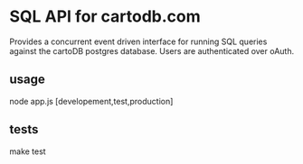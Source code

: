 SQL API for cartodb.com
========================
 
Provides a concurrent event driven interface for running SQL queries against the cartoDB postgres database. Users are authenticated over oAuth.

usage
------
node app.js [developement,test,production]

tests
------
make test